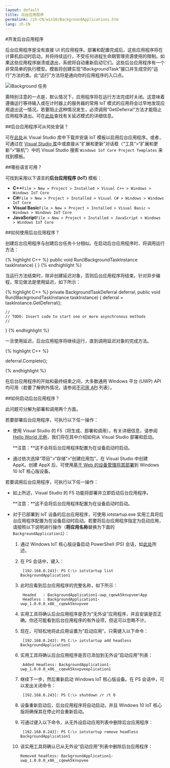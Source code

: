 ```yaml
---
layout: default
title: 后台应用程序
permalink: /zh-CN/win10/BackgroundApplications.htm
lang: zh-CN
---
```


#开发后台应用程序

后台应用程序是没有直接 UI 的应用程序。部署和配置完成后，这些应用程序将在计算机启动时启动，并将持续运行，不受任何进程生命期管理资源使用的限制。如果这些应用程序崩溃或退出，系统将自动重新启动它们。这些后台应用程序有一个非常简单的执行模型。模板将创建实现“IBackgroundTask”接口并生成空的“运行”方法的类。此“运行”方法将是通向你的应用程序的入口点。

![IBackground 任务]({{site.baseurl}}/images/BackgroundApplications/backgroundTaskScreenshot.png)

需特别注意的一点是，默认情况下，应用程序将在运行方法完成时关闭。这意味着遵循运行等待输入或在计时器上的服务器的常用 IoT 模式的应用将会过早地发现应用退出这一情况。若要阻止这种情况发生，必须调用“GetDeferral”方法才能阻止应用程序退出。可在[此处](https://msdn.microsoft.com/zh-CN/library/windows/apps/windows.applicationmodel.background.backgroundtaskdeferral.aspx)查找有关延迟模式的详细信息。

##后台应用程序可从何处安装？ 

可在[此处](https://visualstudiogallery.msdn.microsoft.com/55b357e1-a533-43ad-82a5-a88ac4b01dec)从 Visual Studio 库中下载并安装 IoT 模板以启用后台应用程序。或者，可通过在 [Visual Studio 库](https://visualstudiogallery.msdn.microsoft.com/)中或直接从“扩展和更新”对话框（“工具”\>“扩展和更新”\>“联机”）中的 Visual Studio 搜索 `Windows IoT Core Project Templates` 来找到模板。

##哪些语言可用？

可找到采用以下语言的**后台应用程序 \(IoT\)** 模板：

* **C++**`File > New > Project > Installed > Visual C++ > Windows > Windows IoT Core`
* **C\#**`File > New > Project > Installed > Visual C# > Windows > Windows IoT Core`
* **Visual Basic**`File > New > Project > Installed > Visual Basic > Windows > Windows IoT Core`
* **JavaScript**`File > New > Project > Installed > JavaScript > Windows > Windows IoT Core`

##如何使用后台应用程序？ 

创建后台应用程序与创建后台任务十分相似。在启动后台应用程序时，将调用运行方法：

{% highlight C++ %}
public void Run(IBackgroundTaskInstance taskInstance)
{
}
{% endhighlight %}

当运行方法结束时，除非创建延迟对象，否则后台应用程序将结束。针对异步编程，常见做法是使用延迟，如下所示：

{% highlight C++ %}
private BackgroundTaskDeferral deferral;
public void Run(IBackgroundTaskInstance taskInstance)
{
    deferral = taskInstance.GetDeferral();
    
    //
    // TODO: Insert code to start one or more asynchronous methods
    //
}
{% endhighlight %}

一旦使用延迟，后台应用程序将继续运行，直到调用延迟对象的完成方法。

{% highlight C++ %}

deferral.Complete();

{% endhighlight %}

在后台应用程序的开始和最终结束之间，大多数通用 Windows 平台 \(UWP\) API 均可用（若要了解例外情况，请参阅[不可用 API]({{site.baseurl}}/{{page.lang}}/win10/UnavailableApis.htm) 列表）。

##如何启动后台应用程序？

此问题可分解为部署和调用两个方面。

若要部署后台应用程序，可执行以下任一操作：

* 使用 Visual Studio 的 F5（将生成、部署和调用）。有关详细信息，请参阅 [Hello World 示例]({{site.baseurl}}/{{page.lang}}/win10/samples/HelloWorld.htm#deploy-the-app-to-your-windows-iot-core-device)，我们将在其中介绍如何从 Visual Studio 部署和启动。

    **注意：**这不会将后台应用程序配置为在设备启动时启动。

* 通过依次选择“项目”\>“存储”\>“创建应用包”，在 Visual Studio 中创建 AppX。创建 AppX 后，可使用[基于 Web 的设备管理将其部署]({{site.baseurl}}/{{page.lang}}/win10/tools/Webb.htm#apps)到 Windows 10 IoT 核心版设备。

若要调用后台应用程序，可执行以下任一操作：

* 如上所述，Visual Studio 的 F5 功能将部署并立即启动后台应用程序。

    **注意：**这不会将后台应用程序配置为在设备启动时启动。

* 对于已部署到 IoT 设备的后台应用程序，可使用 iotstartup.exe 实用工具将后台应用程序配置为在设备启动时启动。若要将后台应用程序指定为启动应用，请按照以下说明进行操作（**将应用名称**替换为下面的 `BackgroundApplication1`）：

    1. 通过 Windows IoT 核心版设备启动 PowerShell \(PS\) 会话，如[此处]({{site.baseurl}}/{{page.lang}}/win10/samples/PowerShell.htm)所述。

    2. 在 PS 会话中，键入：

            [192.168.0.243]: PS C:\> iotstartup list BackgroundApplication1

    3. 此时应看到后台应用程序的完整名称，如下所示：

            Headed   : BackgroundApplication1-uwp_cqewk5knvpvee!App
            Headless : BackgroundApplication1-uwp_1.0.0.0_x86__cqewk5knvpvee

    4. 实用工具将确认后台应用程序是否为“无外设”应用程序，并且安装是否正确。你还可能看到后台应用程序的有外设项，但这可以忽略不计。

    5. 现在，可轻松地将此应用设置为“启动应用”。只需键入以下命令：

            [192.168.0.243]: PS C:\> iotstartup add headless BackgroundApplication1

    6. 实用工具将确认后台应用程序是否已添加到无外设“启动应用”列表：

            Added Headless: BackgroundApplication1-uwp_1.0.0.0_x86__cqewk5knvpveeplication1

    7. 继续下一步，然后重新启动 Windows IoT 核心版设备。在 PS 会话中，可以发出关闭命令：

            [192.168.0.243]: PS C:\> shutdown /r /t 0

    8. 设备重新启动后，后台应用程序将自动启动，并且 Windows 10 IoT 核心版将确保其在停止时会重新启动。

    9. 可通过键入以下命令，从无外设启动应用列表中删除后台应用程序：

            [192.168.0.243]: PS C:\> iotstartup remove headless BackgroundApplication1

    10. 该实用工具将确认已从无外设“启动应用”列表中删除后台应用程序：

            Removed headless: BackgroundApplication1-uwp_1.0.0.0_x86__cqewk5knvpvee

